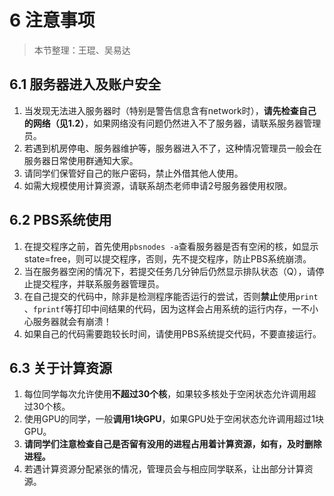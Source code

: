 # 6 注意事项

> 本节整理：王琨、吴易达

## 6.1 服务器进入及账户安全

1. 当发现无法进入服务器时（特别是警告信息含有network时），**请先检查自己的网络（见1.2）**，如果网络没有问题仍然进入不了服务器，请联系服务器管理员。
2. 若遇到机房停电、服务器维护等，服务器进入不了，这种情况管理员一般会在服务器日常使用群通知大家。
3. 请同学们保管好自己的账户密码，禁止外借其他人使用。
4. 如需大规模使用计算资源，请联系胡杰老师申请2号服务器使用权限。
## 6.2 PBS系统使用

1. 在提交程序之前，首先使用`pbsnodes -a`查看服务器是否有空闲的核，如显示state=free，则可以提交程序，否则，先不提交程序，防止PBS系统崩溃。
2. 当在服务器空闲的情况下，若提交任务几分钟后仍然显示排队状态（Q），请停止提交程序，并联系服务器管理员。
3. 在自己提交的代码中，除非是检测程序能否运行的尝试，否则**禁止**使用`print` 、`fprintf`等打印中间结果的代码，因为这样会占用系统的运行内存，一不小心服务器就会有崩溃！
4. 如果自己的代码需要跑较长时间，请使用PBS系统提交代码，不要直接运行。

## 6.3 关于计算资源

1. 每位同学每次允许使用**不超过30个核**，如果较多核处于空闲状态允许调用超过30个核。
2. 使用GPU的同学，一般**调用1块GPU**，如果GPU处于空闲状态允许调用超过1块GPU。
3. **请同学们注意检查自己是否留有没用的进程占用着计算资源，如有，及时删除进程。**
4. 若遇计算资源分配紧张的情况，管理员会与相应同学联系，让出部分计算资源。
